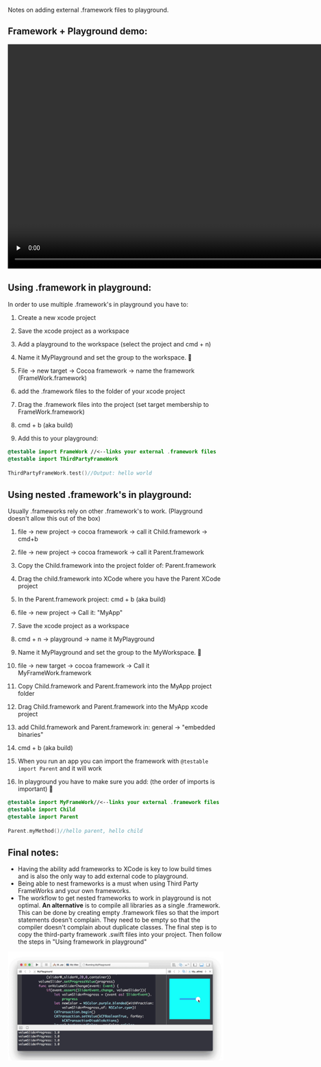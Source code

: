 Notes on adding external .framework files to playground. <!--more--> 

## Framework + Playground demo:  
<video width="1034" height="524" controls="controls" type="video/mp4" autoplay loop preload="none"><source src="https://dl.dropboxusercontent.com/u/2559476/ElementPlaygroundDemo.mov"></video>


## Using .framework in playground:

In order to use multiple .framework's in playground you have to: 

1. Create a new xcode project

2. Save the xcode project as a workspace

3. Add a playground to the workspace (select the project and cmd + n) 

4. Name it MyPlayground and set the group to the workspace. 🔑

5. File -> new target -> Cocoa framework -> name the framework (FrameWork.framework)

6. add the .framework files to the folder of your xcode project

7. Drag the .framework files into the project (set target membership to FrameWork.framework)

8. cmd + b (aka build)



8. Add this to your playground: 

```swift
@testable import FrameWork //<--links your external .framework files
@testable import ThirdPartyFrameWork

ThirdPartyFrameWork.test()//Output: hello world
```


## Using nested .framework's in playground:

Usually .frameworks rely on other .framework's to work. (Playground doesn't allow this out of the box)

1. file -> new project -> cocoa framework -> call it Child.framework -> cmd+b

2. file -> new project -> cocoa framework -> call it Parent.framework 

3. Copy the Child.framework into the project folder of: Parent.framework 

4. Drag the child.framework into XCode where you have the Parent XCode project

5. In the Parent.framework project: cmd + b (aka build)

6. file -> new project -> Call it: "MyApp"

7. Save the xcode project as a workspace

8. cmd + n -> playground -> name it MyPlayground

9. Name it MyPlayground and set the group to the MyWorkspace. 🔑

10. file -> new target -> cocoa framework -> Call it MyFrameWork.framework   

11. Copy Child.framework and Parent.framework into the MyApp project folder

12. Drag Child.framework and Parent.framework into the MyApp xcode project

13. add Child.framework and Parent.framework in: general -> "embedded binaries" 

14. cmd + b (aka build)

15. When you run an app you can import the framework with ``@testable import Parent`` and it will work 

16. In playground you have to make sure you add: (the order of imports is important) 🔑

```swift
@testable import MyFrameWork//<--links your external .framework files
@testable import Child
@testable import Parent

Parent.myMethod()//hello parent, hello child
```

## Final notes:

- Having the ability add frameworks to XCode is key to low build times and is also the only way to add external code to playground.  
- Being able to nest frameworks is a must when using Third Party FrameWorks and your own frameworks. 
- The workflow to get nested frameworks to work in playground is not optimal. **An alternative** is to compile all libraries as a single .framework. This can be done by creating empty .framework files so that the import statements doesn't complain. They need to be empty so that the compiler doesn't complain about duplicate classes. The final step is to copy the third-party framework .swift files into your project. Then follow the steps in "Using framework in playground"

<img width="530" alt="img" src="https://raw.githubusercontent.com/stylekit/img/master/PlaygroundFrameworkLoop_20FPS_half_size.mp4.gif">